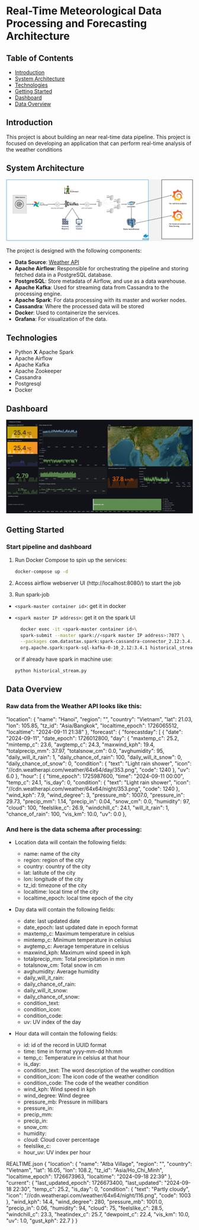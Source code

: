 # Real-Time Meteorological Data Processing and Forecasting Architecture

## Table of Contents
- [Introduction](#introduction)
- [System Architecture](#system-architecture)
- [Technologies](#technologies)
- [Getting Started](#getting-started)
- [Dashboard](#dashboard)
- [Data Overview](#data-overview)

## Introduction

This project is about building an near real-time data pipeline. This project is focused on developing an application that can perform real-time analysis of the weather conditions
## System Architecture

![System Architecture](images/system_architecture.jpg)

The project is designed with the following components:

- **Data Source**: [Weather API](https://www.weatherapi.com/)
- **Apache Airflow**: Responsible for orchestrating the pipeline and storing fetched data in a PostgreSQL database.
- **PostgreSQL**: Store metadata of Airflow, and use as a data warehouse.
- **Apache Kafka**: Used for streaming data from Cassandra to the processing engine.
- **Apache Spark**: For data processing with its master and worker nodes.
- **Cassandra**:  Where the processed data will be stored
- **Docker**: Used to containerize the services.
- **Grafana**: For visualization of the data.


## Technologies
- Python **X** Apache Spark
- Apache Airflow
- Apache Kafka
- Apache Zookeeper
- Cassandra
- Postgresql
- Docker

## Dashboard
![weather monitor](images/dashboard_historical.png)

## Getting Started

### Start pipeline and dashboard

1. Run Docker Compose to spin up the services:
    ```bash
    docker-compose up -d
    ```

2. Access airflow webserver UI (http://localhost:8080/) to start the job


3. Run spark-job
  - `<spark-master container id>`: get it in docker
  - `<spark master IP address>`: get it on the spark UI

    ```bash
      docker exec -it <spark-master container id>\
      spark-submit --master spark://<spark master IP address>:7077 \
      --packages com.datastax.spark:spark-cassandra-connector_2.12:3.4.1,\
      org.apache.spark:spark-sql-kafka-0-10_2.12:3.4.1 historical_stream.py
    ```

    or if already have spark in machine use:

    ```bash
    python historical_stream.py
    ```

  ## Data Overview

### Raw data from the Weather API looks like this:

"location": {
        "name": "Hanoi",
        "region": "",
        "country": "Vietnam",
        "lat": 21.03,
        "lon": 105.85,
        "tz_id": "Asia/Bangkok",
        "localtime_epoch": 1726065512,
        "localtime": "2024-09-11 21:38"
    },
    "forecast": {
        "forecastday": [
            {
                "date": "2024-09-11",
                "date_epoch": 1726012800,
                "day": {
                    "maxtemp_c": 25.2,
                    "mintemp_c": 23.6,
                    "avgtemp_c": 24.3,
                    "maxwind_kph": 19.4,
                    "totalprecip_mm": 37.97,
                    "totalsnow_cm": 0.0,
                    "avghumidity": 95,
                    "daily_will_it_rain": 1,
                    "daily_chance_of_rain": 100,
                    "daily_will_it_snow": 0,
                    "daily_chance_of_snow": 0,
                    "condition": {
                        "text": "Light rain shower",
                        "icon": "//cdn.weatherapi.com/weather/64x64/day/353.png",
                        "code": 1240
                    },
                    "uv": 6.0
                },
                "hour": [
                    {
                        "time_epoch": 1725987600,
                        "time": "2024-09-11 00:00",
                        "temp_c": 24.1,
                        "is_day": 0,
                        "condition": {
                            "text": "Light rain shower",
                            "icon": "//cdn.weatherapi.com/weather/64x64/night/353.png",
                            "code": 1240
                        },
                        "wind_kph": 7.9,
                        "wind_degree": 3,
                        "pressure_mb": 1007.0,
                        "pressure_in": 29.73,
                        "precip_mm": 1.14,
                        "precip_in": 0.04,
                        "snow_cm": 0.0,
                        "humidity": 97,
                        "cloud": 100,
                        "feelslike_c": 26.9,
                        "windchill_c": 24.1,
                        "will_it_rain": 1,
                        "chance_of_rain": 100,
                        "vis_km": 10.0,
                        "uv": 0.0
                    },

### And here is the data schema after processing:

- Location data will contain the following fields:
    - name: name of the city
    - region: region of the city
    - country: country of the city
    - lat: latitute of the city
    - lon: longitude of the city
    - tz_id: timezone of the city
    - localtime: local time of the city
    - localtime_epoch: local time epoch of the city

- Day data will contain the following fields:
    - date: last updated date
    - date_epoch: last updated date in epoch format
    - maxtemp_c: Maximum temperature in celsius
    - mintemp_c: Minimum temperature in celsius
    - avgtemp_c: Average temperature in celsius
    - maxwind_kph: Maximum wind speed in kph
    - totalprecip_mm: Total precipitation in mm
    - totalsnow_cm: Total snow in cm
    - avghumidity: Average humidity
    - daily_will_it_rain:
    - daily_chance_of_rain:
    - daily_will_it_snow:
    - daily_chance_of_snow:
    - condition_text:
    - condition_icon:
    - condition_code:
    - uv: UV index of the day


- Hour data will contain the following fields:
    - id: id of the record in UUID format
    - time: time in format yyyy-mm-dd hh:mm
    - temp_c: Temperature in celsius at that hour
    - is_day:
    - condition_text: The word description of the weather condition
    - condition_icon: The icon code of the weather condition
    - condition_code: The code of the weather condition
    - wind_kph: Wind speed in kph
    - wind_degree: Wind degree
    - pressure_mb: Pressure in millibars
    - pressure_in:
    - precip_mm:
    - precip_in:
    - snow_cm:
    - humidity:
    - cloud: Cloud cover percentage
    - feelslike_c:
    - hour_uv: UV index per hour

REALTIME.json
{
    "location": {
        "name": "Atba Village",
        "region": "",
        "country": "Vietnam",
        "lat": 16.05,
        "lon": 108.2,
        "tz_id": "Asia/Ho_Chi_Minh",
        "localtime_epoch": 1726673963,
        "localtime": "2024-09-18 22:39"
    },
    "current": {
        "last_updated_epoch": 1726673400,
        "last_updated": "2024-09-18 22:30",
        "temp_c": 25.2,
        "is_day": 0,
        "condition": {
            "text": "Partly cloudy",
            "icon": "//cdn.weatherapi.com/weather/64x64/night/116.png",
            "code": 1003
        },
        "wind_kph": 14.4,
        "wind_degree": 280,
        "pressure_mb": 1001.0,
        "precip_in": 0.06,
        "humidity": 94,
        "cloud": 75,
        "feelslike_c": 28.5,
        "windchill_c": 23.3,
        "heatindex_c": 25.7,
        "dewpoint_c": 22.4,
        "vis_km": 10.0,
        "uv": 1.0,
        "gust_kph": 22.7
    }
}
